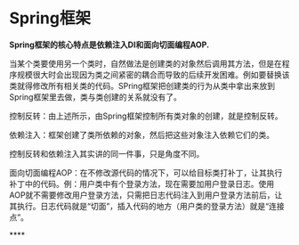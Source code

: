 # Spring框架

**Spring框架的核心特点是依赖注入DI和面向切面编程AOP.**

当某个类要使用另一个类时，自然做法是创建类的对象然后调用其方法，但是在程序规模很大时会出现因为类之间紧密的耦合而导致的后续开发困难。例如要替换该类就得修改所有相关类的代码。SPring框架把创建类的行为从类中拿出来放到Spring框架里去做，类与类创建的关系就没有了。

控制反转：由上述所示，由Spring框架控制所有类对象的创建，就是控制反转。

依赖注入：框架创建了类所依赖的对象，然后把这些对象注入依赖它们的类。

控制反转和依赖注入其实讲的同一件事，只是角度不同。

面向切面编程AOP：在不修改源代码的情况下，可以给目标类打补丁，让其执行补丁中的代码。例：用户类中有个登录方法，现在需要加用户登录日志。使用AOP就不需要修改用户登录方法，只需把日志代码注入到用户登录方法前后，让其执行。日志代码就是“切面”，插入代码的地方（用户类的登录方法）就是“连接点”。

\*\*\*\*


